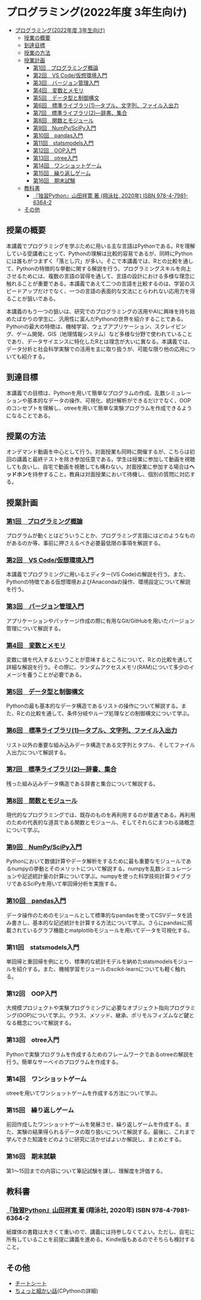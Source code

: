 # プログラミング(2022年度 3年生向け)

- [プログラミング(2022年度 3年生向け)](#プログラミング2022年度-3年生向け)
  - [授業の概要](#授業の概要)
  - [到達目標](#到達目標)
  - [授業の方法](#授業の方法)
  - [授業計画](#授業計画)
    - [第1回　プログラミング概論](#第1回プログラミング概論)
    - [第2回　VS Code/仮想環境入門](#第2回vs-code仮想環境入門)
    - [第3回　バージョン管理入門](#第3回バージョン管理入門)
    - [第4回　変数とメモリ](#第4回変数とメモリ)
    - [第5回　データ型と制御構文](#第5回データ型と制御構文)
    - [第6回　標準ライブラリ(1)―タプル、文字列、ファイル入出力](#第6回標準ライブラリ1タプル文字列ファイル入出力)
    - [第7回　標準ライブラリ(2)―辞書、集合](#第7回標準ライブラリ2辞書集合)
    - [第8回　関数とモジュール](#第8回関数とモジュール)
    - [第9回　NumPy/SciPy入門](#第9回numpyscipy入門)
    - [第10回　pandas入門](#第10回pandas入門)
    - [第11回　statsmodels入門](#第11回statsmodels入門)
    - [第12回　OOP入門](#第12回oop入門)
    - [第13回　otree入門](#第13回otree入門)
    - [第14回　ワンショットゲーム](#第14回ワンショットゲーム)
    - [第15回　繰り返しゲーム](#第15回繰り返しゲーム)
    - [第16回　期末試験](#第16回期末試験)
  - [教科書](#教科書)
    - [『独習Python』山田祥寛 著 (翔泳社, 2020年) ISBN 978-4-7981-6364-2](#独習python山田祥寛-著-翔泳社-2020年-isbn-978-4-7981-6364-2)
  - [その他](#その他)

## 授業の概要  

本講義でプログラミングを学ぶために用いる主な言語はPythonである。Rを理解している受講者にとって、Pythonの理解は比較的容易であるが、同時にPythonには誰もがつまずく「落とし穴」が多い。そこで本講義では、Rとの比較を通して、Pythonの特徴的な挙動に関する解説を行う。プログラミングスキルを向上させるためには、複数の言語の習得を通して、言語の設計における多様な理念に触れることが重要である。本講義であえて二つの言語を比較するのは、学習のスピードアップだけでなく、一つの言語の表面的な文法にとらわれない応用力を得ることが狙いである。

本講義のもう一つの狙いは、研究でのプログラミングの活用やAIに興味を持ち始めたばかりの学生に、汎用性に富んだPythonの世界を紹介することである。Pythonの最大の特徴は、機械学習、ウェブアプリケーション、スクレイピング、ゲーム開発、GIS（地理情報システム）など多様な分野で使われていることであり、データサイエンスに特化したRとは理念が大いに異なる。本講義では、データ分析と社会科学実験での活用を主に取り扱うが、可能な限り他の応用についても紹介する。

## 到達目標

本講義での目標は、Pythonを用いて簡単なプログラムの作成、乱数シミュレーションや基本的なデータの操作、可視化、統計解析ができるだけでなく、OOPのコンセプトを理解し、otreeを用いて簡単な実験プログラムを作成できるようになることである。

## 授業の方法  

オンデマンド動画を中心として行う。対面授業も同時に開催するが、こちらは初回の講義と最終テストを除き参加任意である。学生は授業に参加して動画を視聴しても良いし、自宅で動画を視聴しても構わない。対面授業に参加する場合は**ヘッドホン**を持参すること。教員は対面授業において待機し、個別の質問に対応する。

## 授業計画  

### [第1回　プログラミング概論](./programming-1.md)

プログラムが動くとはどういうことか、プログラミング言語にはどのようなものがあるのか等、事前に押さえるべき必要最低限の事項を解説する。

### [第2回　VS Code/仮想環境入門](./programming-2.md)

本講義でプログラミングに用いるエディター(VS Code)の解説を行う。また、Pythonの特徴である仮想環境およびAnacondaの操作、環境設定について解説を行う。

### [第3回　バージョン管理入門](./programming-3.md)

アプリケーションやパッケージ作成の際に有用なGit/GitHubを用いたバージョン管理について解説する。

### [第4回　変数とメモリ](./programming-4.md)

変数に値を代入するということが意味するところについて、Rとの比較を通して詳細な解説を行う。その際に、ランダムアクセスメモリ(RAM)について多少のイメージを養うことが必要である。

### [第5回　データ型と制御構文](./programming-5.md)

Pythonの最も基本的なデータ構造であるリストの操作について解説する。また、Rとの比較を通して、条件分岐やループ処理などの制御構文について学ぶ。

### [第6回　標準ライブラリ(1)―タプル、文字列、ファイル入出力](./programming-6.md)

リスト以外の重要な組み込みデータ構造である文字列とタプル、そしてファイル入出力について解説する。

### [第7回　標準ライブラリ(2)―辞書、集合](./programming-7.md)

残った組み込みデータ構造である辞書と集合について解説する。

### [第8回　関数とモジュール](./programming-8.md)

現代的なプログラミングでは、既存のものを再利用するのが普通である。再利用のための代表的な道具である関数とモジュール、そしてそれらにまつわる諸概念について学ぶ。

### [第9回　NumPy/SciPy入門](./programming-9.md)

Pythonにおいて数値計算やデータ解析をするために最も重要なモジュールであるnumpyの挙動とそのメリットについて解説する。numpyを乱数シミュレーションや記述統計量の計算について学ぶ。numpyを使った科学技術計算ライブラリであるSciPyを用いて単回帰分析を実施する。

### [第10回　pandas入門](./programming-10.md)

データ操作のためのモジュールとして標準的なpandasを使ってCSVデータを読み書きし、基本的な記述統計を計算する方法について学ぶ。さらにpandasに搭載されているグラフ機能とmatplotlibモジュールを用いてデータを可視化する。

### 第11回　statsmodels入門

単回帰と重回帰を例にとり、標準的な統計モデルを納めたstatsmodelsモジュールを紹介する。また、機械学習モジュールのscikit-learnについても軽く触れる。

### 第12回　OOP入門

大規模プロジェクトや実験プログラミングに必要なオブジェクト指向プログラミング(OOP)について学ぶ。クラス、メソッド、継承、ポリモルフィズムなど鍵となる概念について解説する。

### 第13回　otree入門

Pythonで実験プログラムを作成するためのフレームワークであるotreeの解説を行う。簡単なサーベイのプログラムを作成する。

### 第14回　ワンショットゲーム

otreeを用いてワンショットゲームを作成する方法について学ぶ。

### 第15回　繰り返しゲーム

前回作成したワンショットゲームを発展させ、繰り返しゲームを作成する。また、実験の結果得られるデータの取り扱いについて解説する。最後に、これまで学んできた知識をどのように研究に活かせばよいか解説し、まとめとする。

### 第16回　期末試験

第1～15回までの内容について筆記試験を課し、理解度を評価する。

## 教科書

### [『独習Python』山田祥寛 著](https://www.amazon.co.jp/%E7%8B%AC%E7%BF%92Python-%E5%B1%B1%E7%94%B0-%E7%A5%A5%E5%AF%9B/dp/4798163643) (翔泳社, 2020年) ISBN 978-4-7981-6364-2

紙媒体の書籍は大きくて重いので、講義には持参しなくてよい。ただし、自宅に所有していることを前提に講義を進める。Kindle版もあるのでそちらも検討すること。

## その他

- [チートシート](./cheatsheet.md)
- [ちょっと細かい話](./geeks.md)(CPythonの詳細)
